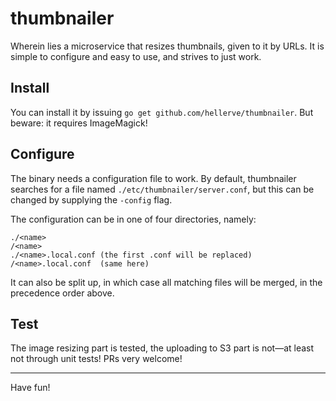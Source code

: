# thumbnailer

Wherein lies a microservice that resizes thumbnails, given to it by URLs. It is
simple to configure and easy to use, and strives to just work.

## Install

You can install it by issuing `go get github.com/hellerve/thumbnailer`. But
beware: it requires ImageMagick!

## Configure

The binary needs a configuration file to work. By default, thumbnailer searches
for a file named `./etc/thumbnailer/server.conf`, but this can be changed by
supplying the `-config` flag.

The configuration can be in one of four directories, namely:

```
./<name>
/<name>
./<name>.local.conf (the first .conf will be replaced)
/<name>.local.conf  (same here)
```

It can also be split up, in which case all matching files will be merged, in
the precedence order above.

## Test

The image resizing part is tested, the uploading to S3 part is not—at least not
through unit tests! PRs very welcome!

<hr/>

Have fun!
